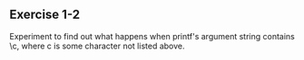 ## Exercise 1-2
Experiment to find out what happens when printf's argument string contains \c, where c is some character not listed above.